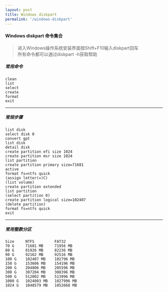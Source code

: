 ```yaml
---
layout: post
title: Windows diskpart
permalink: '/windows-diskpart'
---
```


#### Windows diskpart 命令集合

> 进入Windows操作系统安装界面按Shift+F10输入diskpart回车  
> 所有命令都可以通过diskpart -h获取帮助

##### 常用命令 #####
~~~~
clean
list
select
create
format
exit
~~~~

---

##### 常规步骤
```
list disk
select disk 0
convert gpt
list disk
detail disk
create partition efi size 1024
create partition msr size 1024
list partition
create partition primary size=71681
active
format fs=ntfs quick
(assign letter(=)C)
(list volume)
create partition extended
list partition
(select partition 0)
create partition logical size=102407
(delete partition)
format fs=ntfs quick
exit
```

---

##### 常用整数分区 #####
~~~
Size     NTFS         FAT32
70 G     71681 MB     71956 MB
80 G     81926 MB     82236 MB
90 G     92162 MB     92516 MB
100 G    102407 MB    102796 MB
150 G    153606 MB    154196 MB
200 G    204806 MB    205596 MB
300 G    307204 MB    308396 MB
500 G    512002 MB    513996 MB
1000 G   1024003 MB   1027996 MB
1024 G   1048579 MB   1052668 MB
~~~
